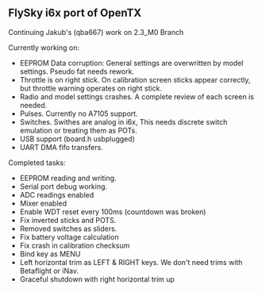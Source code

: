 ## FlySky i6x port of OpenTX

Continuing Jakub's (qba667) work on 2.3_M0 Branch

Currently working on:

* EEPROM Data corruption: General settings are overwritten by model settings. Pseudo fat needs rework.
* Throttle is on right stick. On calibration screen sticks appear correctly, but throttle warning operates on right stick.
* Radio and model settings crashes. A complete review of each screen is needed.
* Pulses. Currently no A7105 support.
* Switches. Swithes are analog in i6x, This needs discrete switch emulation or treating them as POTs.
* USB support (board.h usbplugged)
* UART DMA fifo transfers.

Completed tasks:

* EEPROM reading and writing.
* Serial port debug working.
* ADC readings enabled
* Mixer enabled
* Enable WDT reset every 100ms (countdown was broken)
* Fix inverted sticks and POTS.
* Removed switches as sliders.
* Fix battery voltage calculation
* Fix crash in calibration checksum 
* Bind key as MENU 
* Left horizontal trim as LEFT & RIGHT keys. We don't need trims with Betaflight or iNav.
* Graceful shutdown with right horizontal trim up
